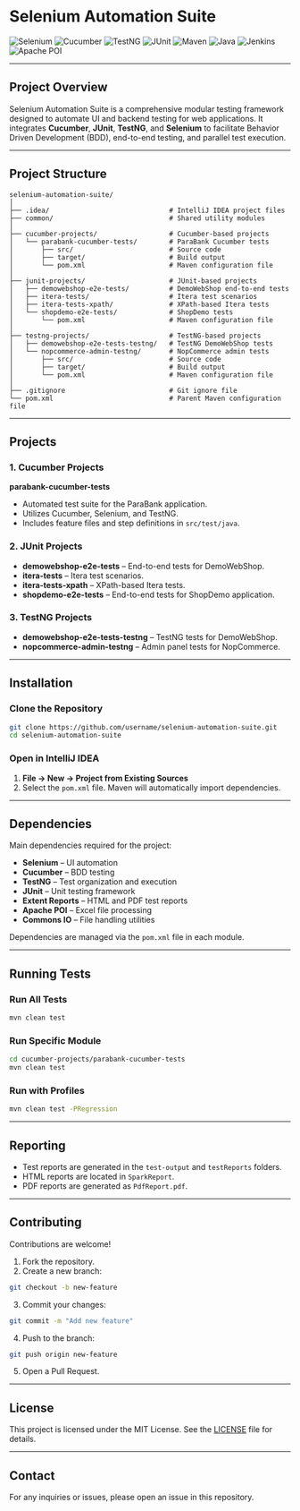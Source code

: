 # Selenium Automation Suite

![Selenium](https://img.shields.io/badge/Selenium-43B02A?style=for-the-badge&logo=selenium&logoColor=white)
![Cucumber](https://img.shields.io/badge/Cucumber-23D96C?style=for-the-badge&logo=cucumber&logoColor=white)
![TestNG](https://img.shields.io/badge/TestNG-FF7300?style=for-the-badge&logo=testng&logoColor=white)
![JUnit](https://img.shields.io/badge/JUnit-25A162?style=for-the-badge&logo=junit5&logoColor=white)
![Maven](https://img.shields.io/badge/Maven-C71A36?style=for-the-badge&logo=apache-maven&logoColor=white)
![Java](https://img.shields.io/badge/Java-ED8B00?style=for-the-badge&logo=java&logoColor=white)
![Jenkins](https://img.shields.io/badge/Jenkins-D24939?style=for-the-badge&logo=jenkins&logoColor=white)
![Apache POI](https://img.shields.io/badge/Apache%20POI-231F20?style=for-the-badge&logo=apache&logoColor=white)

---

## Project Overview

Selenium Automation Suite is a comprehensive modular testing framework designed to automate UI and backend testing for web applications. It integrates **Cucumber**, **JUnit**, **TestNG**, and **Selenium** to facilitate Behavior Driven Development (BDD), end-to-end testing, and parallel test execution.

---

## Project Structure
```
selenium-automation-suite/
│
├── .idea/                              # IntelliJ IDEA project files
├── common/                             # Shared utility modules
│
├── cucumber-projects/                  # Cucumber-based projects
│   └── parabank-cucumber-tests/        # ParaBank Cucumber tests
│       ├── src/                        # Source code
│       ├── target/                     # Build output
│       └── pom.xml                     # Maven configuration file
│
├── junit-projects/                     # JUnit-based projects
│   ├── demowebshop-e2e-tests/          # DemoWebShop end-to-end tests
│   ├── itera-tests/                    # Itera test scenarios
│   ├── itera-tests-xpath/              # XPath-based Itera tests
│   └── shopdemo-e2e-tests/             # ShopDemo tests
│       └── pom.xml                     # Maven configuration file
│
├── testng-projects/                    # TestNG-based projects
│   ├── demowebshop-e2e-tests-testng/   # TestNG DemoWebShop tests
│   └── nopcommerce-admin-testng/       # NopCommerce admin tests
│       ├── src/                        # Source code
│       ├── target/                     # Build output
│       └── pom.xml                     # Maven configuration file
│
├── .gitignore                          # Git ignore file
└── pom.xml                             # Parent Maven configuration file
```

---

## Projects
### 1. Cucumber Projects
**parabank-cucumber-tests**
- Automated test suite for the ParaBank application.
- Utilizes Cucumber, Selenium, and TestNG.
- Includes feature files and step definitions in `src/test/java`.

### 2. JUnit Projects
- **demowebshop-e2e-tests** – End-to-end tests for DemoWebShop.
- **itera-tests** – Itera test scenarios.
- **itera-tests-xpath** – XPath-based Itera tests.
- **shopdemo-e2e-tests** – End-to-end tests for ShopDemo application.

### 3. TestNG Projects
- **demowebshop-e2e-tests-testng** – TestNG tests for DemoWebShop.
- **nopcommerce-admin-testng** – Admin panel tests for NopCommerce.

---

## Installation
### Clone the Repository
```bash
git clone https://github.com/username/selenium-automation-suite.git
cd selenium-automation-suite
```

### Open in IntelliJ IDEA
1. **File -> New -> Project from Existing Sources**
2. Select the `pom.xml` file. Maven will automatically import dependencies.

---

## Dependencies
Main dependencies required for the project:
- **Selenium** – UI automation
- **Cucumber** – BDD testing
- **TestNG** – Test organization and execution
- **JUnit** – Unit testing framework
- **Extent Reports** – HTML and PDF test reports
- **Apache POI** – Excel file processing
- **Commons IO** – File handling utilities

Dependencies are managed via the `pom.xml` file in each module.

---

## Running Tests
### Run All Tests
```bash
mvn clean test
```

### Run Specific Module
```bash
cd cucumber-projects/parabank-cucumber-tests
mvn clean test
```

### Run with Profiles
```bash
mvn clean test -PRegression
```

---

## Reporting
- Test reports are generated in the `test-output` and `testReports` folders.
- HTML reports are located in `SparkReport`.
- PDF reports are generated as `PdfReport.pdf`.

---

## Contributing
Contributions are welcome!
1. Fork the repository.
2. Create a new branch:
```bash
git checkout -b new-feature
```
3. Commit your changes:
```bash
git commit -m "Add new feature"
```
4. Push to the branch:
```bash
git push origin new-feature
```
5. Open a Pull Request.

---

## License
This project is licensed under the MIT License. See the [LICENSE](LICENSE) file for details.

---

## Contact
For any inquiries or issues, please open an issue in this repository.

